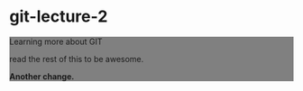 # git-lecture-2
<html><div style = "background-color:gray;">
Learning more about GIT

read the rest of this to be awesome.

<b>Another change.</b>
</div></html>